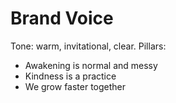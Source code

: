 # Brand Voice
Tone: warm, invitational, clear.
Pillars:
- Awakening is normal and messy
- Kindness is a practice
- We grow faster together
